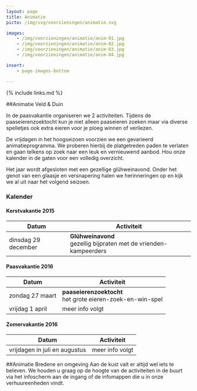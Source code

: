 ```yaml
---
layout: page
title: Animatie
picto: /img/svg/voorzieningen/animatie.svg

images:
    - /img/voorzieningen/animatie/anim-01.jpg
    - /img/voorzieningen/animatie/anim-02.jpg
    - /img/voorzieningen/animatie/anim-03.jpg
    - /img/voorzieningen/animatie/anim-04.jpg

insert:
    - page-images-bottom

---
```

{% include links.md %}

##Animatie Veld & Duin

In de paasvakantie organiseren we 2 activiteiten. Tijdens de paaseierenzoektocht kun je niet alleen paaseieren zoeken maar via diverse spelletjes ook extra eieren voor je ploeg winnen of verliezen.

De vrijdagen in het hoogseizoen voorzien we een gevarieerd animatieprogramma. We proberen hierbij de platgetreden paden te verlaten en gaan telkens op zoek naar een leuk en vernieuwend aanbod. Hou onze kalender in de gaten voor een volledig overzicht.

Het jaar wordt afgesloten met een gezellige glühweinavond. Onder het genot van een glaasje en versnapering halen we herinneringen op en kijk we al uit naar het volgend seizoen.


### Kalender

#### Kerstvakantie 2015

| Datum | Activiteit |
|-------|------------|
| dinsdag 29 december| **Glühweinavond** <br> gezellig bijpraten met de vrienden-kampeerders

#### Paasvakantie 2016

| Datum | Activiteit |
|-------|------------|
| zondag 27 maart| **paaseierenzoektocht** <br> het grote eieren-zoek-en-win-spel|
| vrijdag 1 april| meer info volgt |


#### Zomervakantie 2016

| Datum | Activiteit |
|-------|------------|
| vrijdagen in juli en augustus| meer info volgt


##Animatie Bredene en omgeving
Aan de kust valt er altijd wel iets te beleven. We houden u graag op de hoogte van de activiteiten in de buurt via het infoscherm aan de ingang of de infomappen die u in onze verhuureenheden vindt.
